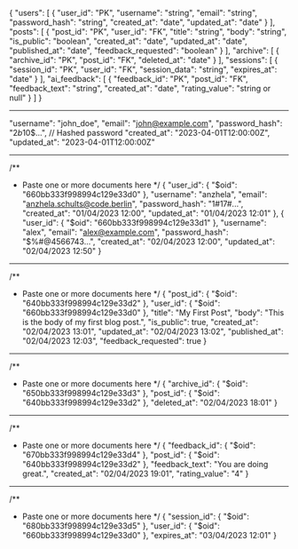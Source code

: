 {
  "users": [
    {
      "user_id": "PK",
      "username": "string",
      "email": "string", 
      "password_hash": "string",
      "created_at": "date",
      "updated_at": "date"
    }
  ],
  "posts": [
    {
      "post_id": "PK",
      "user_id": "FK",
      "title": "string",
      "body": "string",
      "is_public": "boolean", 
      "created_at": "date",
      "updated_at": "date",
      "published_at": "date",
      "feedback_requested": "boolean"
    }
  ],
  "archive": [
    {
      "archive_id": "PK",
      "post_id": "FK",
      "deleted_at": "date"
    }
  ],
  "sessions": [
    {
      "session_id": "PK",
      "user_id": "FK",
      "session_data": "string",
      "expires_at": "date" 
    }
  ],
  "ai_feedback": [
    {
      "feedback_id": "PK",
      "post_id": "FK",
      "feedback_text": "string",
      "created_at": "date",
      "rating_value": "string or null"
    }
  ]
}
_____________________________________________

  "username": "john_doe",
  "email": "john@example.com",
  "password_hash": "$2b$10$...", // Hashed password
  "created_at": "2023-04-01T12:00:00Z",
  "updated_at": "2023-04-01T12:00:00Z"
  ________________
/** 
* Paste one or more documents here 
*/
{
  "user_id": {
    "$oid": "660bb333f998994c129e33d0"
  },
  "username": "anzhela",
  "email": "anzhela.schults@code.berlin",
  "password_hash": "1#$17%$#...",
  "created_at": "01/04/2023 12:00",
  "updated_at": "01/04/2023 12:01"
},
{
  "user_id": {
    "$oid": "660bb333f998994c129e33d1" 
  },
  "username": "alex",
  "email": "alex@example.com",
  "password_hash": "$%#@4566743...", 
  "created_at": "02/04/2023 12:00",
  "updated_at": "02/04/2023 12:50"
}

__________________________________________
/**
* Paste one or more documents here
*/
{
  "post_id": {
    "$oid": "640bb333f998994c129e33d2"
  },
  "user_id": {
    "$oid": "660bb333f998994c129e33d0" 
  },
  "title": "My First Post",
  "body": "This is the body of my first blog post.",
  "is_public": true,
  "created_at": "02/04/2023 13:01",
  "updated_at": "02/04/2023 13:02",
  "published_at": "02/04/2023 12:03",
  "feedback_requested": true
}
____________________________________________
/**
* Paste one or more documents here
*/
{
  "archive_id": {
    "$oid": "650bb333f998994c129e33d3"
  },
  "post_id": {
    "$oid": "640bb333f998994c129e33d2"
  },
  "deleted_at": "02/04/2023 18:01"
}
________________________________________
/**
* Paste one or more documents here
*/
{
  "feedback_id": {
    "$oid": "670bb333f998994c129e33d4"
  },
  "post_id": {
    "$oid": "640bb333f998994c129e33d2"
  },
  "feedback_text": "You are doing great.",
  "created_at": "02/04/2023 19:01",
  "rating_value": "4"
}
_________________________________________
/**
* Paste one or more documents here
*/
{
  "session_id": {
    "$oid": "680bb333f998994c129e33d5"
  },
  "user_id": {
    "$oid": "660bb333f998994c129e33d0"
  },
  "expires_at": "03/04/2023 12:01"
}